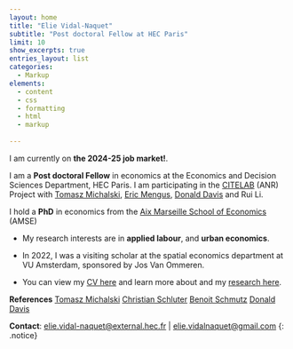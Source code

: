 ```yaml
---
layout: home
title: "Elie Vidal-Naquet"
subtitle: "Post doctoral Fellow at HEC Paris"
limit: 10
show_excerpts: true
entries_layout: list
categories:
  - Markup
elements:
  - content
  - css
  - formatting
  - html
  - markup  
  
---
```

I am currently on **the 2024-25 job market!**.


 I am a **Post doctoral Fellow** in economics at the Economics and Decision Sciences Department, HEC Paris.  I am participating in the [CITELAB](https://sites.google.com/hec.fr/tomasz-michalski/research/citelab-anr-project) (ANR) Project with [Tomasz Michalski](https://sites.google.com/hec.fr/tomasz-michalski/home), [Eric Mengus](https://sites.google.com/site/ericmengus/), [Donald Davis](https://sites.google.com/site/drdavis001/) and Rui Li.  

 I hold a  **PhD** in economics from the [Aix Marseille School of Economics](https://www.amse-aixmarseille.fr/en/members/vidal-naquet) (AMSE) 

* My research interests are in **applied labour**, and **urban economics**.

* In 2022, I was a visiting scholar at the spatial economics department at VU Amsterdam, sponsored by Jos Van Ommeren.

* You can view my [CV here](https://elievidalnaquet.github.io/website/cv/) and learn more about and my [research here](https://elievidalnaquet.github.io/website/research/).

**References**
[Tomasz Michalski](https://sites.google.com/hec.fr/tomasz-michalski/home) 
[Christian Schluter](https://christianschluter.github.io/)
[Benoit Schmutz](https://sites.google.com/site/benoitschmutz/home)
[Donald Davis](https://sites.google.com/site/drdavis001/home)





<i class="fa fa-envelope"></i> **Contact**: elie.vidal-naquet@external.hec.fr | elie.vidalnaquet@gmail.com 
{: .notice}
